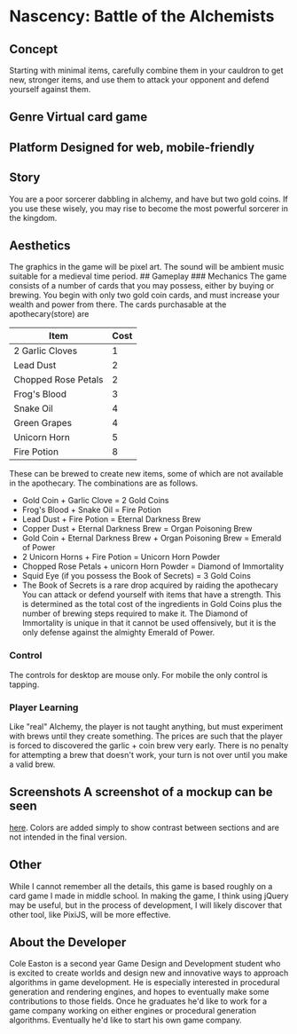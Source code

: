 # Nascency: Battle of the Alchemists

## Concept
Starting with minimal items, carefully combine them in your cauldron to get new,
 stronger items, and use them to attack your opponent and defend yourself
 against them.

 ## Genre Virtual card game

 ## Platform Designed for web, mobile-friendly

 ## Story
 You are a poor sorcerer dabbling in alchemy, and have but two gold coins. If
 you use these wisely, you may rise to become the most powerful sorcerer in the
 kingdom.

 ## Aesthetics
The graphics in the game will be pixel art. The sound will be ambient music
suitable for a medieval time period. ## Gameplay ### Mechanics The game
consists of a number of cards that you may possess, either by buying or
brewing. You begin with only two gold coin cards, and must increase your
wealth and power from there. The cards purchasable at the apothecary(store) are

| Item                | Cost |
| ------------------- | ---- |
| 2 Garlic Cloves     | 1    |
| Lead Dust           | 2    |
| Chopped Rose Petals | 2    |
| Frog's Blood        | 3    |
| Snake Oil           | 4    |
| Green Grapes        | 4    |
| Unicorn Horn        | 5    |
| Fire Potion         | 8    |

These can be brewed to create new items, some of which are not available in the
apothecary. The combinations are as follows.
* Gold Coin + Garlic Clove = 2 Gold Coins
* Frog's Blood + Snake Oil = Fire Potion
* Lead Dust + Fire Potion = Eternal Darkness Brew
* Copper Dust + Eternal Darkness Brew = Organ Poisoning Brew
* Gold Coin + Eternal Darkness Brew + Organ Poisoning Brew = Emerald of Power
* 2 Unicorn Horns + Fire Potion = Unicorn Horn Powder
* Chopped Rose Petals + unicorn Horn Powder = Diamond of Immortality
* Squid Eye (if you possess the Book of Secrets) = 3 Gold Coins
* The Book of Secrets is a rare drop acquired by raiding the apothecary You can
attack or defend yourself with items that have a strength. This is determined as
the total cost of the ingredients in Gold Coins plus the number of brewing steps
required to make it. The Diamond of Immortality is unique in that it cannot be
used offensively, but it is the only defense against the almighty Emerald of
Power.

 ### Control
 The controls for desktop are mouse only. For mobile the only control is
  tapping.

### Player Learning
Like "real" Alchemy, the player is not taught anything, but must experiment with
brews until they create something. The prices are such that the player is
forced to discovered the garlic + coin brew very early. There is no penalty for
attempting a brew that doesn't work, your turn is not over until you make a
valid brew.

## Screenshots A screenshot of a mockup can be seen
[here](https://people.rit.edu/cre1467/235/project1/images/Capture.PNG). Colors
are added simply to show contrast between sections and are not intended in the
final version.

## Other
While I cannot remember all the details, this game is based roughly on a card
game I made in middle school.  In making the game, I think using jQuery may be
useful, but in the process of development, I will likely discover that other
tool, like PixiJS, will be more effective.

## About the Developer
Cole Easton is a second year Game Design and Development student who is excited
to create worlds and design new and innovative ways to approach algorithms in
game development. He is especially interested in procedural generation and
rendering engines, and hopes to eventually make some contributions to those
fields.  Once he graduates he'd like to work for a game company working on
either engines or procedural generation algorithms. Eventually he'd like to
start his own game company.
